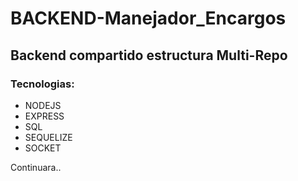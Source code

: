 # BACKEND-Manejador_Encargos

<h2>Backend compartido estructura Multi-Repo</h2>

<h3>Tecnologias: </h3>

<ul>
  <li>NODEJS</li>
  <li>EXPRESS</li>
  <li>SQL</li>
  <li>SEQUELIZE</li>
  <li>SOCKET</li>
</ul>

<P>Continuara..</P>
